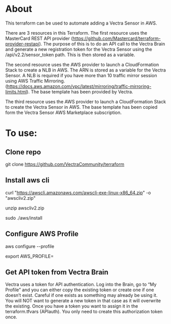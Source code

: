 # About

This terraform can be used to automate adding a Vectra Sensor in AWS.  

There are 3 resources in this Terraform.
The first resource uses the MasterCard REST API provider (https://github.com/Mastercard/terraform-provider-restapi).  The purpose of this is to do an API call to the Vectra Brain and generate a new registration token for the Vectra Sensor using the /api/v2.2/sensor_token path.  This is then stored as a variable.

The second resource uses the AWS provider to launch a CloudFormation Stack to create a NLB in AWS.  The ARN is stored as a variable for the Vectra Sensor.  A NLB is required if you have more than 10 traffic mirror session using AWS Traffic Mirroring.  (https://docs.aws.amazon.com/vpc/latest/mirroring/traffic-mirroring-limits.html).  The base template has been provided by Vectra. 

The third resource uses the AWS provider to launch a CloudFormation Stack to create the Vectra Sensor in AWS.  The base template has been copied form the Vectra Sensor AWS Marketplace subscription.  
#
# To use: 

## Clone repo
git clone https://github.com/VectraCommunity/terraform

## Install aws cli
curl "https://awscli.amazonaws.com/awscli-exe-linux-x86_64.zip" -o "awscliv2.zip"

unzip awscliv2.zip

sudo ./aws/install

## Configure AWS Profile

aws configure --profile <NAME>

export AWS_PROFILE=<NAME>

## Get API token from Vectra Brain
Vectra uses a token for API authentication.  Log into the Brain, go to “My Profile” and you can either copy the existing token or create one if one doesn’t exist.  Careful if one exists as something may already be using it.  You will NOT want to generate a new token in that case as it will overwrite the existing.  Once you have a token you want to assign it in the terraform.tfvars (APIauth).  You only need to create this authorization token once.
